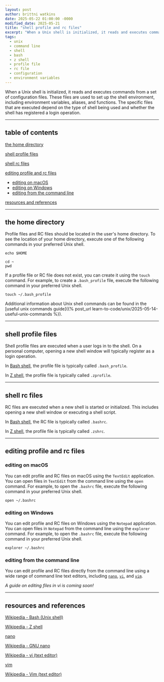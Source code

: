 ```yaml
---
layout: post
author: brittni watkins
date: 2025-05-22 01:00:00 -0000
modified_date: 2025-05-21
title: "shell profile and rc files"
excerpt: "When a Unix shell is initialized, it reads and executes commands from a set of configuration files. These files are used to set up the shell environment, including environment variables, aliases, and functions."
tags:
  - unix
  - command line
  - shell
  - bash
  - z shell
  - profile file
  - rc file
  - configuration
  - environment variables
---
```


When a Unix shell is initialized, it reads and executes commands from a set of configuration files. These files are used to set up the shell environment, including environment variables, aliases, and functions. The specific files that are executed depend on the type of shell being used and whether the shell has registered a login operation.

----

## table of contents

[the home directory](#the-home-directory)

[shell profile files](#shell-profile-files)

[shell rc files](#shell-rc-files)

[editing profile and rc files](#editing-profile-and-rc-files)
- [editing on macOS](#editing-on-macos)
- [editing on Windows](#editing-on-windows)
- [editing from the command line](#editing-from-the-command-line)

[resources and references](#resources-and-references)

----

## the home directory

Profile files and RC files should be located in the user's home directory. To see the location of your home directory, execute one of the following commands in your preferred Unix shell.

```shell
echo $HOME
```

```shell
cd ~
pwd
```

If a profile file or RC file does not exist, you can create it using the `touch` command. For example, to create a `.bash_profile` file, execute the following command in your preferred Unix shell.

```shell
touch ~/.bash_profile
```

Additional information about Unix shell commands can be found in the [useful unix commands guide]({% post_url learn-to-code/unix/2025-05-14-useful-unix-commands %}).

----

## shell profile files

Shell profile files are executed when a user logs in to the shell. On a personal computer, opening a new shell window will typically register as a login operation.

In [Bash shell](https://en.wikipedia.org/wiki/Bash_(Unix_shell)), the profile file is typically called `.bash_profile`.

In [Z shell](https://en.wikipedia.org/wiki/Z_shell), the profile file is typically called `.zprofile`.

----

## shell rc files

RC files are executed when a new shell is started or initialized. This includes opening a new shell window or executing a shell script.

In [Bash shell](https://en.wikipedia.org/wiki/Bash_(Unix_shell)), the RC file is typically called `.bashrc`.

In [Z shell](https://en.wikipedia.org/wiki/Z_shell), the profile file is typically called `.zshrc`.

----

## editing profile and rc files

### editing on macOS

You can edit profile and RC files on macOS using the `TextEdit` application. You can open files in `TextEdit` from the command line using the `open` command. For example, to open the `.bashrc` file, execute the following command in your preferred Unix shell.

```shell
open ~/.bashrc
```

### editing on Windows

You can edit profile and RC files on Windows using the `Notepad` application. You can open files in `Notepad` from the command line using the `explorer` command. For example, to open the `.bashrc` file, execute the following command in your preferred Unix shell.

```shell
explorer ~/.bashrc
```

### editing from the command line

You can edit profile and RC files directly from the command line using a wide range of command line text editors, including [`nano`](https://www.nano-editor.org/), [`vi`](https://en.wikipedia.org/wiki/Vi_(text_editor)), and [`vim`](https://www.vim.org/).

*A guide on editing files in vi is coming soon!*

<!-- TODO - link to editing files in vi post -->

----

## resources and references

[Wikipedia - Bash (Unix shell)](https://en.wikipedia.org/wiki/Bash_(Unix_shell))

[Wikipedia - Z shell](https://en.wikipedia.org/wiki/Z_shell)

[nano](https://www.nano-editor.org/)

[Wikipedia - GNU nano](https://en.wikipedia.org/wiki/GNU_nano)

[Wikipedia - vi (text editor)](https://en.wikipedia.org/wiki/Vi_(text_editor))

[vim](https://www.vim.org/)

[Wikipedia - Vim (text editor)](https://en.wikipedia.org/wiki/Vim_(text_editor))
